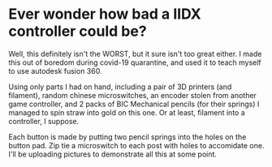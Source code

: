# Ever wonder how bad a IIDX controller could be?
Well, this definitely isn't the WORST, but it sure isn't too great either. I made this out of boredom during covid-19 quarantine, and used it to teach myself to use autodesk fusion 360. 

Using only parts I had on hand, including a pair of 3D printers (and filament), random chinese microswitches, an encoder stolen from another game controller, and 2 packs of BIC Mechanical pencils (for their springs) I managed to spin straw into gold on this one. Or at least, filament into a controller, I suppose.

Each button is made by putting two pencil springs into the holes on the button pad. Zip tie a microswitch to each post with holes to accomidate one. I'll be uploading pictures to demonstrate all this at some point. 

